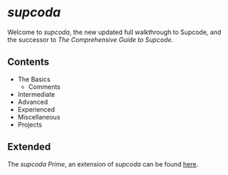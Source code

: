# *supcoda*

Welcome to *supcoda*, the new updated full walkthrough to Supcode, and the successor to *The Comprehensive Guide to Supcode*.

## Contents

- The Basics
  - Comments
- Intermediate
- Advanced
- Experienced
- Miscellaneous
- Projects

## Extended

The *supcoda Prime*, an extension of *supcoda* can be found [here](supcoda).
